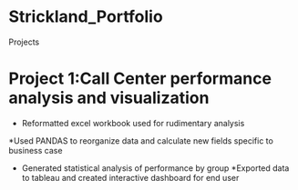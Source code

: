 # Strickland_Portfolio
Projects
# Project 1:Call Center performance analysis and visualization
* Reformatted excel workbook used for rudimentary analysis

*Used PANDAS to reorganize data and calculate new fields specific to business case
* Generated statistical analysis of performance by group
*Exported data to tableau and created interactive dashboard for end user
